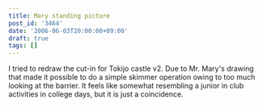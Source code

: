 ```yaml
---
title: Mary standing picture
post_id: '3464'
date: '2006-06-03T20:00:00+09:00'
draft: true
tags: []
---
```


I tried to redraw the cut-in for Tokijo castle v2. Due to Mr. Mary's drawing that made it possible to do a simple skimmer operation owing to too much looking at the barrier. It feels like somewhat resembling a junior in club activities in college days, but it is just a coincidence.
